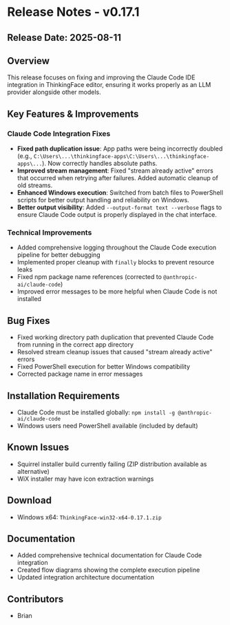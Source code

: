 # Release Notes - v0.17.1

## Release Date: 2025-08-11

## Overview
This release focuses on fixing and improving the Claude Code IDE integration in ThinkingFace editor, ensuring it works properly as an LLM provider alongside other models.

## Key Features & Improvements

### Claude Code Integration Fixes
- **Fixed path duplication issue**: App paths were being incorrectly doubled (e.g., `C:\Users\...\thinkingface-apps\C:\Users\...\thinkingface-apps\...`). Now correctly handles absolute paths.
- **Improved stream management**: Fixed "stream already active" errors that occurred when retrying after failures. Added automatic cleanup of old streams.
- **Enhanced Windows execution**: Switched from batch files to PowerShell scripts for better output handling and reliability on Windows.
- **Better output visibility**: Added `--output-format text --verbose` flags to ensure Claude Code output is properly displayed in the chat interface.

### Technical Improvements
- Added comprehensive logging throughout the Claude Code execution pipeline for better debugging
- Implemented proper cleanup with `finally` blocks to prevent resource leaks
- Fixed npm package name references (corrected to `@anthropic-ai/claude-code`)
- Improved error messages to be more helpful when Claude Code is not installed

## Bug Fixes
- Fixed working directory path duplication that prevented Claude Code from running in the correct app directory
- Resolved stream cleanup issues that caused "stream already active" errors
- Fixed PowerShell execution for better Windows compatibility
- Corrected package name in error messages

## Installation Requirements
- Claude Code must be installed globally: `npm install -g @anthropic-ai/claude-code`
- Windows users need PowerShell available (included by default)

## Known Issues
- Squirrel installer build currently failing (ZIP distribution available as alternative)
- WiX installer may have icon extraction warnings

## Download
- Windows x64: `ThinkingFace-win32-x64-0.17.1.zip`

## Documentation
- Added comprehensive technical documentation for Claude Code integration
- Created flow diagrams showing the complete execution pipeline
- Updated integration architecture documentation

## Contributors
- Brian
